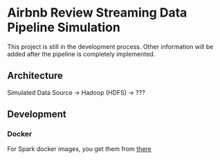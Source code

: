 # Airbnb Review Streaming Data Pipeline Simulation

This project is still in the development process. Other information will be added after the pipeline is completely implemented.

## Architecture

Simulated Data Source -> Hadoop (HDFS) -> ???

## Development

### Docker

For Spark docker images, you get them from [there](https://github.com/lazykern/docker-spark)
